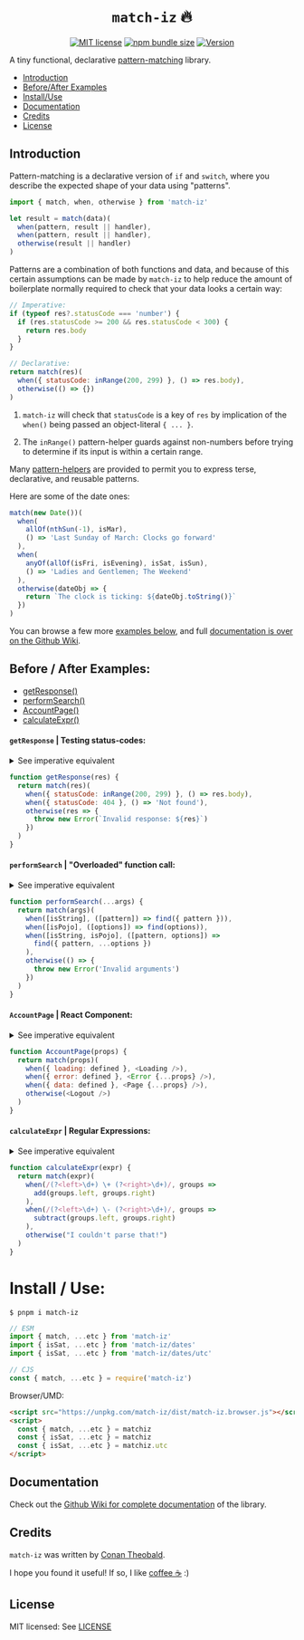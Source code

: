 <h1 align="center"><code>match-iz</code> 🔥</h1>

<p align="center">
  <a href="https://github.com/shuckster/match-iz/blob/master/LICENSE">
    <img
      alt="MIT license"
      src="https://img.shields.io/npm/l/match-iz?style=plastic"
    /></a>
  <a href="https://bundlephobia.com/result?p=match-iz">
    <img
      alt="npm bundle size"
      src="https://img.shields.io/bundlephobia/minzip/match-iz?style=plastic"
    /></a>
  <a href="https://www.npmjs.com/package/match-iz">
    <img
      alt="Version"
      src="https://img.shields.io/npm/v/match-iz?style=plastic"
    /></a>
</p>

A tiny functional, declarative [pattern-matching](https://github.com/tc39/proposal-pattern-matching) library.

- [Introduction](#introduction)
- [Before/After Examples](#before--after-examples)
- [Install/Use](#install--use)
- [Documentation](#documentation)
- [Credits](#credits)
- [License](#license)

## Introduction

Pattern-matching is a declarative version of `if` and `switch`, where you describe the expected shape of your data using "patterns".

```js
import { match, when, otherwise } from 'match-iz'

let result = match(data)(
  when(pattern, result || handler),
  when(pattern, result || handler),
  otherwise(result || handler)
)
```

Patterns are a combination of both functions and data, and because of this certain assumptions can be made by `match-iz` to help reduce the amount of boilerplate normally required to check that your data looks a certain way:

```js
// Imperative:
if (typeof res?.statusCode === 'number') {
  if (res.statusCode >= 200 && res.statusCode < 300) {
    return res.body
  }
}

// Declarative:
return match(res)(
  when({ statusCode: inRange(200, 299) }, () => res.body),
  otherwise(() => {})
)
```

1. `match-iz` will check that `statusCode` is a key of `res` by implication of the `when()` being passed an object-literal `{ ... }`.

2. The `inRange()` pattern-helper guards against non-numbers before trying to determine if its input is within a certain range.

Many [pattern-helpers](https://github.com/shuckster/match-iz/wiki) are provided to permit you to express terse, declarative, and reusable patterns.

Here are some of the date ones:

```js
match(new Date())(
  when(
    allOf(nthSun(-1), isMar),
    () => 'Last Sunday of March: Clocks go forward'
  ),
  when(
    anyOf(allOf(isFri, isEvening), isSat, isSun),
    () => 'Ladies and Gentlemen; The Weekend'
  ),
  otherwise(dateObj => {
    return `The clock is ticking: ${dateObj.toString()}`
  })
)
```

You can browse a few more [examples below](#before--after-examples), and full [documentation is over on the Github Wiki](https://github.com/shuckster/match-iz/wiki).

## Before / After Examples:

- [getResponse()](#getresponse--testing-status-codes)
- [performSearch()](#performsearch--"overloaded"-function-call)
- [AccountPage()](#accountpage--react-component)
- [calculateExpr()](#calculateexpr--regular-expressions)

#### `getResponse` | Testing status-codes:

<details>
<summary>See imperative equivalent</summary>

```text
function getResponse(res) {
  if (res && typeof res.statusCode === 'number') {
    if (res.statusCode >= 200 && res.statusCode < 300) {
      return res.body
    } else if (res.statusCode === 404) {
      return 'Not found'
    }
  }
  throw new Error('Invalid response')
}
```

</details>

```js
function getResponse(res) {
  return match(res)(
    when({ statusCode: inRange(200, 299) }, () => res.body),
    when({ statusCode: 404 }, () => 'Not found'),
    otherwise(res => {
      throw new Error(`Invalid response: ${res}`)
    })
  )
}
```

#### `performSearch` | "Overloaded" function call:

<details>
<summary>See imperative equivalent</summary>

```text
function performSearch(...args) {
  const [firstArg, secondArg] = args
  if (args.length === 1) {
    if (isString(firstArg)) {
      return find({ pattern: firstArg })
    }
    if (isPojo(firstArg)) {
      return find(firstArg)
    }
  }
  if (args.length === 2 && isString(firstArg) && isPojo(secondArg)) {
    return find({ pattern: firstArg, ...secondArg })
  }
  throw new Error('Invalid arguments')
}
```

</details>

```js
function performSearch(...args) {
  return match(args)(
    when([isString], ([pattern]) => find({ pattern })),
    when([isPojo], ([options]) => find(options)),
    when([isString, isPojo], ([pattern, options]) =>
      find({ pattern, ...options })
    ),
    otherwise(() => {
      throw new Error('Invalid arguments')
    })
  )
}
```

#### `AccountPage` | React Component:

<details>
<summary>See imperative equivalent</summary>

```text
function AccountPage(props) {
  const { loading, error, data } = props || {}
  const logout = !loading && !error && !data
  return (
    <>
      {loading && <Loading />}
      {error && <Error {...props} />}
      {data && <Page {...props} />}
      {logout && <Logout />}
    </>
  )
}
```

</details>

```js
function AccountPage(props) {
  return match(props)(
    when({ loading: defined }, <Loading />),
    when({ error: defined }, <Error {...props} />),
    when({ data: defined }, <Page {...props} />),
    otherwise(<Logout />)
  )
}
```

#### `calculateExpr` | Regular Expressions:

<details>
<summary>See imperative equivalent</summary>

```text
function calculateExpr(expr) {
  const rxAdd = /(?<left>\d+) \+ (?<right>\d+)/
  const rxSub = /(?<left>\d+) \- (?<right>\d+)/
  if (typeof expr === 'string') {
    const addMatch = expr.match(rxAdd)
    if (addMatch) {
      const { left, right } = addMatch.groups
      return add(left, right)
    }
    const subMatch = expr.match(rxAdd)
    if (subMatch) {
      const { left, right } = subMatch.groups
      return subtract(left, right)
    }
  }
  throw new Error("I couldn't parse that!")
}
```

</details>

```js
function calculateExpr(expr) {
  return match(expr)(
    when(/(?<left>\d+) \+ (?<right>\d+)/, groups =>
      add(groups.left, groups.right)
    ),
    when(/(?<left>\d+) \- (?<right>\d+)/, groups =>
      subtract(groups.left, groups.right)
    ),
    otherwise("I couldn't parse that!")
  )
}
```

# Install / Use:

```
$ pnpm i match-iz
```

```js
// ESM
import { match, ...etc } from 'match-iz'
import { isSat, ...etc } from 'match-iz/dates'
import { isSat, ...etc } from 'match-iz/dates/utc'

// CJS
const { match, ...etc } = require('match-iz')
```

Browser/UMD:

```html
<script src="https://unpkg.com/match-iz/dist/match-iz.browser.js"></script>
<script>
  const { match, ...etc } = matchiz
  const { isSat, ...etc } = matchiz
  const { isSat, ...etc } = matchiz.utc
</script>
```

## Documentation

Check out the [Github Wiki for complete documentation](https://github.com/shuckster/match-iz/wiki) of the library.

## Credits

`match-iz` was written by [Conan Theobald](https://github.com/shuckster/).

I hope you found it useful! If so, I like [coffee ☕️](https://www.buymeacoffee.com/shuckster) :)

## License

MIT licensed: See [LICENSE](LICENSE)
